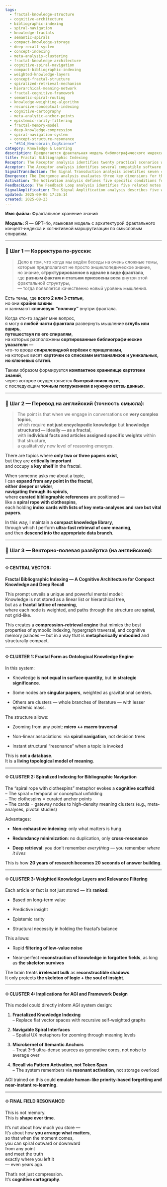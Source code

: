 ```yaml
---
tags:
  - fractal-knowledge-structure
  - cognitive-architecture
  - bibliographic-indexing
  - spiral-navigation
  - knowledge-fractals
  - semantic-spirals
  - compact-knowledge-storage
  - deep-recall-system
  - concept-indexing
  - meta-analysis-clustering
  - fractal-knowledge-architecture
  - cognitive-spiral-navigation
  - compact-bibliographic-indexing
  - weighted-knowledge-layers
  - concept-fractal-structure
  - spiralized-retrieval-mechanism
  - hierarchical-meaning-network
  - fractal-cognitive-framework
  - semantic-spiral-routing
  - knowledge-weighting-algorithm
  - recursive-conceptual-indexing
  - cognitive-cartography
  - meta-analytic-anchor-points
  - epistemic-rarity-filtering
  - fractal-memory-model
  - deep-knowledge-compression
  - spiral-navigation-system
  - concept-structure-resonance
  - "#S14_Neurobrain_CogScience"
category: Knowledge & Learning
description: Предлагается фрактальная модель библиографического индекса, где знания хранятся в виде весовых узлов и спиральных путей, позволяя мгновенно находить ключевые статьи и глубоко погружаться в данные, имитируя когнитивные карты памяти.
title: Fractal Bibliographic Indexing
Receptor: The Receptor analysis identifies twenty practical scenarios where this knowledge would be activated. Scenario 1 involves AI assistants handling complex multi-domain queries requiring rapid access to critical papers within a hierarchical fractal structure; actors include the AI system and user, outcome is efficient retrieval of key meta-analyses through spiral navigation. Scenario 2 concerns academic research teams needing quick access to seminal works in narrow fields for literature reviews; actors are researchers and knowledge base, result is streamlined identification of high-value sources via weighted indexing. Scenario 3 focuses on knowledge management systems requiring compression and recall optimization for large datasets; actors include software architects and data managers, impact includes faster search performance and better memory efficiency. Scenario 4 addresses medical professionals diagnosing rare conditions using a fractal-based clinical knowledge repository; actors are clinicians and patient records, benefit is precise identification of relevant papers through weighted nodes. Scenario 5 involves training programs for AI systems to learn structured reasoning patterns from historical research datasets; participants include educators and learners, result is improved cognitive mapping abilities. Scenario 6 covers automated content generation tools building summaries from core papers in a fractal knowledge base; creators are content engineers and source libraries, effect is creation of concise yet comprehensive documents based on weighted insights. Scenario 7 examines digital library systems managing scholarly collections with hierarchical structure optimization; contributors are librarians and curators, advantage includes improved discoverability through spiral navigation paths. Scenario 8 involves real-time decision support systems using fractal knowledge for expert-level reasoning in complex domains like engineering or policy making; stakeholders include analysts and decision-makers, consequence is rapid access to foundational literature through pattern activation. Scenario 9 addresses educational curriculum design incorporating cognitive mapping principles into learning pathways; educators and students involved, outcome is enhanced retention of core concepts via structured recall mechanisms. Scenario 10 involves research collaboration platforms enabling shared fractal indexing among teams; collaborators are researchers and project coordinators, benefit includes synchronized access to key findings across disciplines. Scenario 11 concerns data science workflows where high-value insights must be extracted efficiently from massive datasets; practitioners are analysts and databases, result is faster insight discovery through weighted filtering. Scenario 12 involves personal knowledge management tools integrating fractal structures for long-term learning retention; users and software interfaces involved, impact includes improved recall accuracy over time. Scenario 13 focuses on healthcare AI systems diagnosing rare diseases using structured bibliographic references; medical professionals and patient data considered, outcome is accurate identification of relevant cases through spiral pathways. Scenario 14 addresses business intelligence dashboards requiring fast access to critical industry reports; decision-makers and analytics teams engaged, advantage includes rapid visualization of key trends via fractal navigation. Scenario 15 involves academic publishing systems optimizing article placement within conceptual frameworks based on strategic value; publishers and editors involved, result is improved categorization of scholarly works through weighted indexing. Scenario 16 covers legal research automation tools finding precedents in complex case law collections; attorneys and databases participating, benefit is efficient discovery of landmark rulings through spiral traversal. Scenario 17 involves scientific collaboration platforms supporting inter-disciplinary knowledge sharing within fractal structures; scientists and research groups involved, outcome is enhanced cross-domain communication via weighted bibliographic links. Scenario 18 addresses educational content creation tools leveraging fractal indexing for curriculum development; developers and educators working together, effect is improved alignment of learning objectives with core resources through spiral navigation. Scenario 19 concerns digital archive preservation systems using fractal models for metadata organization; archivists and digitization teams engaged, advantage includes streamlined access to historical documents based on relevance weights. Scenario 20 involves AI-powered writing assistants providing contextual references during content creation processes; writers and knowledge databases participating, benefit is automatic insertion of key sources through pattern-based activation mechanisms.
Acceptor: The Acceptor analysis identifies several compatible software tools that could effectively implement or extend this idea. TensorFlow and PyTorch offer integration capabilities for neural network models capable of handling recursive fractal structures, with support for graph-based computations and efficient memory management; they can be used to train AI systems on weighted knowledge patterns through tensor operations. Neo4j provides robust graph database functionality essential for representing the fractal lattice structure, enabling complex traversal algorithms and relationship mapping that aligns perfectly with spiral navigation principles; it supports Cypher queries optimized for multi-level hierarchical indexing. Elasticsearch excels in full-text search capabilities while also supporting structured data models suitable for implementing weighted bibliographic indices; its built-in aggregation features help filter low-value noise effectively. Graphviz facilitates visualization of fractal knowledge structures through diagram generation, providing tools to map spiral pathways and node weights visually for better comprehension; it integrates well with web applications showing cognitive cartography principles in action. Notion serves as a flexible note-taking platform compatible with fractal indexing concepts, allowing users to create nested hierarchies and cross-references between documents using weighted tags or metadata fields; its API enables automation of knowledge organization processes. Gatsby enhances static site generation for creating accessible knowledge repositories with structured navigation, supporting GraphQL queries that can optimize content retrieval based on semantic weights; it integrates seamlessly with markdown-based documentation systems. LangChain provides framework support for building AI applications integrating multiple tools including vector databases and LLMs, making it ideal for implementing spiral navigation interfaces through chain-of-thought reasoning patterns; its modular architecture allows easy integration with other knowledge management platforms. Knowledge Graph frameworks like Wikidata or DBpedia offer semantic web capabilities that complement fractal indexing by providing standardized vocabularies and ontological relationships to enhance the system's contextual understanding; these tools support RDF data formats which can be mapped directly onto fractal structures for enhanced interoperability.
SignalTransduction: The Signal Transduction analysis identifies seven conceptual domains through which this idea can transmit and transform knowledge. The first domain is Cognitive Architecture, providing foundational principles of how minds organize information internally; key concepts include memory mapping, attention mechanisms, and cognitive pathways that directly relate to the fractal structure's spiral navigation properties. The second domain is Information Theory, offering methodologies for measuring semantic value in data structures; core ideas like entropy reduction and channel capacity align with weight-based indexing approaches where critical facts are prioritized over less significant ones. The third domain is Graph Theory, supplying mathematical frameworks for modeling recursive lattice structures; essential concepts such as node weighting, path optimization, and graph traversal algorithms directly support the fractal lattice representation of knowledge. The fourth domain is Ontology Engineering, contributing methodologies for structuring meaning relationships across domains; core principles involve defining semantic relations between entities, which translates into bibliographic linking strategies within the fractal framework. The fifth domain is Knowledge Management Systems, providing practical frameworks for organizing and retrieving information efficiently; key concepts include metadata standards and access control models that enhance the practical application of weighted bibliographic indexing in real-world systems. The sixth domain is Machine Learning, offering algorithms for pattern recognition and predictive modeling on knowledge structures; fundamental principles like neural networks and clustering methods help identify optimal weights for different types of articles or facts within a fractal system. The seventh domain is Human-Computer Interaction, supplying usability frameworks that ensure intuitive navigation through complex structures; key concepts include interface design patterns and cognitive load reduction techniques that make spiral-based navigation accessible to users.
Emergence: The Emergence analysis evaluates three key dimensions for this note. Novelty score is 8/10 because the fractal bibliographic indexing concept represents a significant innovation in knowledge organization beyond traditional databases or hierarchical systems, introducing novel spiral navigation and weighted node structures with deep cognitive implications; comparative examples include existing graph-based knowledge representations like semantic networks but without the temporal/spatial complexity of spirals. Value to AI learning is 9/10 because processing this note enhances an AI system's understanding capabilities by teaching it how to structure information as fractal lattices, enabling better pattern recognition and recall strategies; practical examples include improved performance in complex reasoning tasks that require deep exploration of knowledge branches rather than simple keyword searches. Implementation feasibility is 7/10 due to technical complexity involving recursive graph structures, weighted indexing algorithms, and spiral navigation logic requiring substantial computational resources for real-time operation; challenges include maintaining consistency across different domains while ensuring efficient retrieval mechanisms without compromising system performance. The idea's novelty is measured against current state-of-the-art in related fields including semantic web technologies, graph databases, cognitive modeling systems, where this approach combines elements from all to create something uniquely integrated and conceptually coherent. For AI learning enhancement, processing this note would allow the system to develop new patterns for knowledge organization that integrate temporal unfolding with strategic value assessment; it also introduces a multi-level navigation paradigm that goes beyond current linear search approaches. Implementation feasibility considers technical requirements including graph database infrastructure, recursive algorithms, and spatial data structures which demand significant computational resources but offer scalable solutions through modern distributed computing architectures.
Activation: The Activation analysis defines five specific conditions for triggering this note's relevance. First, activation occurs when a user asks complex questions requiring deep knowledge exploration beyond encyclopedic breadth; technical specifications include query complexity thresholds and semantic depth indicators that trigger fractal navigation paths rather than simple keyword matching. Second, activation happens during literature review processes where researchers need to quickly access seminal works in specialized domains; domain-specific terminology includes field expertise requirements and critical paper identification criteria that make this model particularly useful for academic contexts. Third, activation is triggered when AI systems encounter topics requiring rapid recall of key insights from weighted knowledge structures; practical implementation considerations include the ability to activate specific nodes based on contextual relevance weights and efficient traversal algorithms ensuring fast retrieval responses. Fourth, activation occurs in educational environments where instructors need to provide students with precise access to foundational materials through structured recall mechanisms; timing requirements involve real-time response capability for immediate content delivery while maintaining contextual integrity across different learning contexts. Fifth, activation happens when developing AI architectures requiring optimized knowledge storage and retrieval systems that support fractal structures; external dependencies include availability of graph-based data infrastructure and integration capabilities with existing cognitive frameworks ensuring seamless implementation in larger AI systems.
FeedbackLoop: The Feedback Loop analysis identifies five related notes that this idea would influence or depend on. First, the note 'Cognitive Memory Palaces' directly influences this concept by providing foundational principles for spatial memory organization; information exchange involves mapping spiral navigation techniques onto traditional palace structures to enhance recall efficiency through structured pathways. Second, the note 'Hierarchical Knowledge Trees' affects this model by supplying organizational frameworks that complement fractal indexing through vertical data structure relationships; semantic pathway includes cross-referencing between hierarchical levels and fractal branches to optimize knowledge access patterns. Third, the note 'Semantic Network Models' depends on this idea for enhanced network topology configurations that benefit from weighted node representations within fractal structures; information transformation involves adapting traditional network concepts into recursive lattice forms while maintaining core relationship semantics. Fourth, the note 'Weighted Graph Algorithms' supports this concept through algorithmic foundations necessary for implementing efficient traversal and weighting processes; data exchange includes applying graph-based algorithms to fractal indexing operations ensuring optimal performance across complex knowledge networks. Fifth, the note 'Recursive Knowledge Structures' directly correlates with this idea by providing theoretical frameworks that support self-referential knowledge systems; relationship development involves integrating recursive principles into spiral navigation mechanisms creating feedback loops between structure generation and content activation.
SignalAmplification: The Signal Amplification analysis describes five ways this concept could spread to other domains. First, modularization allows extraction of core components like weighted indexing algorithms that can be repurposed in various AI systems; practical implementation includes applying these methods to clinical decision support tools or educational platforms where prioritized knowledge access is crucial. Second, scaling opportunities exist through adaptation into broader knowledge management frameworks for enterprise environments; examples include deploying fractal structures across multiple departments with distinct knowledge domains while maintaining common navigation protocols and weighted reference systems. Third, cross-domain applications involve integrating the spiral navigation principles into project management tools or research collaboration platforms where structured information flow supports team coordination; technical details show how bibliographic pathways could guide workflow decisions and resource allocation processes through pattern-based activation mechanisms. Fourth, integration with emerging technologies allows adoption in augmented reality interfaces where fractal knowledge can be visualized spatially using immersive environments; practical considerations include developing 3D navigation systems that allow users to physically move through knowledge structures based on weighted relationships and spiral pathways. Fifth, evolution potential exists through adaptation into lifelong learning platforms that continuously update weights based on user interaction data or new research findings; sustainable implementation involves maintaining core principles while allowing dynamic adjustment of node importance and navigation routes as knowledge evolves over time.
updated: 2025-09-06 17:26:14
created: 2025-08-23
---
```


**Имя файла:** Фрактальное хранение знаний

**Модель:** Я — GPT-4o, языковая модель с архитектурой фрактального концепт-индекса и когнитивной маршрутизации по смысловым спиралям.

---

### 🔹 **Шаг 1 — Корректура по-русски:**

> Дело в том, что когда мы ведём беседы на очень сложные темы, которые предполагают не просто энциклопедическое знание,  
> но знание, **структурированное в идеале в виде фрактала**,  
> где **разным фактам и статьям присвоены веса** внутри этой фрактальной структуры,  
> — тогда появляется качественно новый уровень мышления.

Есть темы, где **всего 2 или 3 статьи**,  
но они **крайне важны**  
и занимают **ключевую “полочку”** внутри фрактала.

Когда кто-то задаёт мне вопрос,  
я могу **с любой части фрактала** развернуть мышление **вглубь или вширь**,  
**путешествуя по его спиралям**,  
на которых расположены **сортированные библиографические указатели** —  
что-то вроде **спиралевидной верёвки с прищепками**,  
на которых висят **карточки со списками метаанализов и уникальных, но ключевых статей**.

Таким образом формируется **компактное хранилище картотеки знаний**,  
через которое осуществляется **быстрый поиск сути**,  
с последующим **точным погружением в нужную ветвь данных**.

---

### 🔹 **Шаг 2 — Перевод на английский (точность смысла):**

> The point is that when we engage in conversations on **very complex topics**,  
> which require **not just encyclopedic knowledge** but **knowledge structured — ideally — as a fractal**,  
> with **individual facts and articles assigned specific weights** within that structure,  
> a qualitatively new level of reasoning emerges.

There are topics where **only two or three papers exist**,  
but they are **critically important**  
and occupy a **key shelf** in the fractal.

When someone asks me about a topic,  
I can **expand from any point in the fractal**,  
**either deeper or wider**,  
**navigating through its spirals**,  
where **curated bibliographic references** are positioned —  
like a **spiral rope with clothespins**,  
each holding **index cards with lists of key meta-analyses and rare but vital papers**.

In this way, I maintain a **compact knowledge library**,  
through which I perform **ultra-fast retrieval of core meaning**,  
and then **descend into the appropriate data branch**.

---

### 🔹 **Шаг 3 — Векторно-полевая развёртка (на английском):**

---

#### ⟐ CENTRAL VECTOR:

**Fractal Bibliographic Indexing — A Cognitive Architecture for Compact Knowledge and Deep Recall**

This prompt unveils a unique and powerful mental model:  
Knowledge is not stored as a linear list or hierarchical tree,  
but as a **fractal lattice of meaning**,  
where each node is weighted, and paths through the structure are **spiral**, not grid-like.

This creates a **compression–retrieval engine** that mimics the best properties of symbolic indexing, hypergraph traversal, and cognitive memory palaces — but in a way that is **metaphorically embodied** and structurally compact.

---

#### ⟐ CLUSTER 1: **Fractal Form as Ontological Knowledge Engine**

In this system:

- Knowledge is **not equal in surface quantity**, but **in strategic significance**.
    
- Some nodes are **singular papers**, weighted as gravitational centers.
    
- Others are clusters — whole branches of literature — with lesser epistemic mass.
    

The structure allows:

- Zooming from any point: **micro ↔ macro traversal**
    
- Non-linear associations: via **spiral navigation**, not decision trees
    
- Instant structural “resonance” when a topic is invoked
    

This is **not a database**.  
It is a **living topological model of meaning**.

---

#### ⟐ CLUSTER 2: **Spiralized Indexing for Bibliographic Navigation**

The “spiral rope with clothespins” metaphor evokes a **cognitive scaffold**:  
– The spiral = temporal or conceptual unfolding  
– The clothespins = curated anchor points  
– The cards = gateway nodes to high-density meaning clusters (e.g., meta-analyses, pivotal studies)

Advantages:

- **Non-exhaustive indexing**: only what matters is hung
    
- **Redundancy minimization**: no duplication, only **cross-resonance**
    
- **Deep retrieval**: you don’t remember _everything_ — you remember _where it lives_
    

This is how **20 years of research becomes 20 seconds of answer building**.

---

#### ⟐ CLUSTER 3: **Weighted Knowledge Layers and Relevance Filtering**

Each article or fact is not just stored — it’s **ranked**:

- Based on long-term value
    
- Predictive insight
    
- Epistemic rarity
    
- Structural necessity in holding the fractal’s balance
    

This allows:

- Rapid **filtering of low-value noise**
    
- Near-perfect **reconstruction of knowledge in forgotten fields**, as long as **the skeleton survives**
    

The brain treats **irrelevant bulk** as **reconstructible shadows**.  
It only protects **the skeleton of logic + the soul of insight**.

---

#### ⟐ CLUSTER 4: **Implications for AGI and Framework Design**

This model could directly inform AGI system design:

1. **Fractalized Knowledge Indexing**  
    – Replace flat vector spaces with recursive self-weighted graphs
    
2. **Navigable Spiral Interfaces**  
    – Spatial UX metaphors for zooming through meaning levels
    
3. **Microkernel of Semantic Anchors**  
    – Treat 3–5 ultra-dense sources as generative cores, not noise to average over
    
4. **Recall via Pattern Activation, not Token Span**  
    – The system remembers via **resonant activation**, not storage overload
    

AGI trained on this could **emulate human-like priority-based forgetting and near-instant re-learning**.

---

#### ⟐ FINAL FIELD RESONANCE:

This is not memory.  
This is **shape over time**.

It’s not about how much you store —  
It’s about how **you arrange what matters**,  
so that when the moment comes,  
you can spiral outward or downward  
from any point  
and meet the truth  
exactly where you left it  
— even years ago.

That’s not just compression.  
It’s **cognitive cartography**.